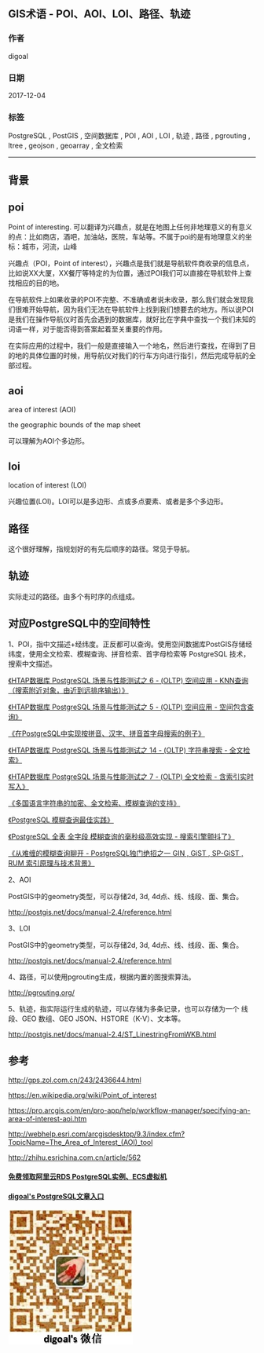 ## GIS术语 - POI、AOI、LOI、路径、轨迹   
                          
### 作者                          
digoal                          
                          
### 日期                          
2017-12-04                         
                          
### 标签                          
PostgreSQL , PostGIS , 空间数据库 , POI , AOI , LOI , 轨迹 , 路径 , pgrouting , ltree , geojson , geoarray , 全文检索    
                          
----                          
                          
## 背景    
  
## poi  
Point of interesting. 可以翻译为兴趣点，就是在地图上任何非地理意义的有意义的点：比如商店，酒吧，加油站，医院，车站等。不属于poi的是有地理意义的坐标：城市，河流，山峰   
  
兴趣点（POI，Point of interest），兴趣点是我们就是导航软件商收录的信息点，比如说XX大厦，XX餐厅等特定的为位置，通过POI我们可以直接在导航软件上查找相应的目的地。  
  
在导航软件上如果收录的POI不完整、不准确或者说未收录，那么我们就会发现我们很难开始导航，因为我们无法在导航软件上找到我们想要去的地方。所以说POI是我们在操作导航仪时首先会遇到的数据库，就好比在字典中查找一个我们未知的词语一样，对于能否得到答案起着至关重要的作用。  
  
在实际应用的过程中，我们一般是直接输入一个地名，然后进行查找，在得到了目的地的具体位置的时候，用导航仪对我们的行车方向进行指引，然后完成导航的全部过程。  
  
## aoi  
  
area of interest (AOI)  
  
the geographic bounds of the map sheet  
  
可以理解为AOI个多边形。  
  
## loi  
  
location of interest (LOI)  
  
兴趣位置(LOI)。LOI可以是多边形、点或多点要素、或者是多个多边形。  
  
## 路径  
  
这个很好理解，指规划好的有先后顺序的路径。常见于导航。  
  
## 轨迹  
  
实际走过的路径。由多个有时序的点组成。  
  
## 对应PostgreSQL中的空间特性  
  
1、POI，指中文描述+经纬度。正反都可以查询。使用空间数据库PostGIS存储经纬度，使用全文检索、模糊查询、拼音检索、首字母检索等 PostgreSQL 技术，搜索中文描述。  
  
[《HTAP数据库 PostgreSQL 场景与性能测试之 6 - (OLTP) 空间应用 - KNN查询（搜索附近对象，由近到远排序输出）》](../201711/20171107_07.md)    
  
[《HTAP数据库 PostgreSQL 场景与性能测试之 5 - (OLTP) 空间应用 - 空间包含查询》](../201711/20171107_06.md)    
  
[《在PostgreSQL中实现按拼音、汉字、拼音首字母搜索的例子》](../201611/20161109_01.md)    
  
[《HTAP数据库 PostgreSQL 场景与性能测试之 14 - (OLTP) 字符串搜索 - 全文检索》](../201711/20171107_15.md)    
  
[《HTAP数据库 PostgreSQL 场景与性能测试之 7 - (OLTP) 全文检索 - 含索引实时写入》](../201711/20171107_08.md)    
  
[《多国语言字符串的加密、全文检索、模糊查询的支持》](../201710/20171020_01.md)    
  
[《PostgreSQL 模糊查询最佳实践》](../201704/20170426_01.md)    
  
[《PostgreSQL 全表 全字段 模糊查询的毫秒级高效实现 - 搜索引擎颤抖了》](../201701/20170106_04.md)    
  
[《从难缠的模糊查询聊开 - PostgreSQL独门绝招之一 GIN , GiST , SP-GiST , RUM 索引原理与技术背景》](../201612/20161231_01.md)    
  
2、AOI  
  
PostGIS中的geometry类型，可以存储2d, 3d, 4d点、线、线段、面、集合。  
  
http://postgis.net/docs/manual-2.4/reference.html  
  
3、LOI  
  
PostGIS中的geometry类型，可以存储2d, 3d, 4d点、线、线段、面、集合。  
  
http://postgis.net/docs/manual-2.4/reference.html  
  
4、路径，可以使用pgrouting生成，根据内置的图搜索算法。  
  
http://pgrouting.org/  
  
5、轨迹，指实际运行生成的轨迹，可以存储为多条记录，也可以存储为一个 线段、GEO 数组、GEO JSON、HSTORE（K-V）、文本等。  
  
http://postgis.net/docs/manual-2.4/ST_LinestringFromWKB.html  
  
## 参考  
  
http://gps.zol.com.cn/243/2436644.html  
  
https://en.wikipedia.org/wiki/Point_of_interest  
  
https://pro.arcgis.com/en/pro-app/help/workflow-manager/specifying-an-area-of-interest-aoi.htm  
  
http://webhelp.esri.com/arcgisdesktop/9.3/index.cfm?TopicName=The_Area_of_Interest_(AOI)_tool  
  
http://zhihu.esrichina.com.cn/article/562  
  
  
  
  
  
  
  
  
  
  
  
  
  
  
  
#### [免费领取阿里云RDS PostgreSQL实例、ECS虚拟机](https://free.aliyun.com/ "57258f76c37864c6e6d23383d05714ea")
  
  
#### [digoal's PostgreSQL文章入口](https://github.com/digoal/blog/blob/master/README.md "22709685feb7cab07d30f30387f0a9ae")
  
  
![digoal's weixin](../pic/digoal_weixin.jpg "f7ad92eeba24523fd47a6e1a0e691b59")
  
  
  
  
  
  
  

